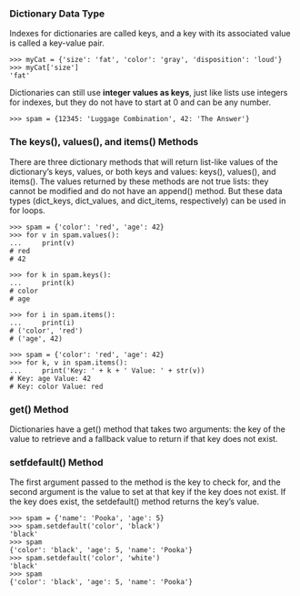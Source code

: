 ### Dictionary Data Type

Indexes for dictionaries are called keys, and a key with its associated value is called a key-value pair.

    >>> myCat = {'size': 'fat', 'color': 'gray', 'disposition': 'loud'}
    >>> myCat['size']
    'fat'

Dictionaries can still use **integer values as keys**, just like lists use integers for indexes, but they do not have to start at 0 and can be any number.

    >>> spam = {12345: 'Luggage Combination', 42: 'The Answer'}

### The keys(), values(), and items() Methods

There are three dictionary methods that will return list-like values of the dictionary’s keys, values, or both keys and values: keys(), values(), and items(). The values returned by these methods are not true lists: they cannot be modified and do not have an append() method. But these data types (dict_keys, dict_values, and dict_items, respectively) can be used in 
for loops. 

    >>> spam = {'color': 'red', 'age': 42}
    >>> for v in spam.values():
    ...     print(v)
    # red
    # 42

    >>> for k in spam.keys():
    ...     print(k)
    # color
    # age

    >>> for i in spam.items():
    ...     print(i)
    # ('color', 'red')
    # ('age', 42)

    >>> spam = {'color': 'red', 'age': 42}
    >>> for k, v in spam.items():
    ...     print('Key: ' + k + ' Value: ' + str(v))
    # Key: age Value: 42
    # Key: color Value: red

### get() Method

Dictionaries have a get() method that takes two arguments: the key of the value to retrieve and a fallback value to return if that key does not exist.

### setfdefault() Method

The first argument passed to the method is the key to check for, and the second argument is the value to set at that key if the key does not exist. If the key does exist, the setdefault() method returns the key’s value.

    >>> spam = {'name': 'Pooka', 'age': 5}
    >>> spam.setdefault('color', 'black')
    'black'
    >>> spam
    {'color': 'black', 'age': 5, 'name': 'Pooka'}
    >>> spam.setdefault('color', 'white')
    'black'
    >>> spam
    {'color': 'black', 'age': 5, 'name': 'Pooka'}